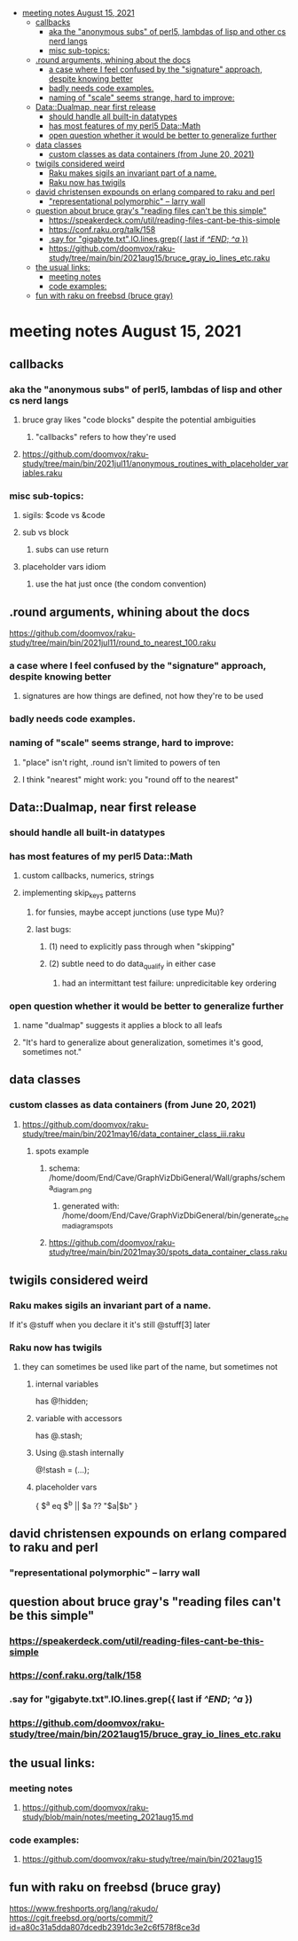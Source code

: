 - [meeting notes August 15, 2021](#org9d79cfb)
  - [callbacks](#org45631d7)
    - [aka the "anonymous subs" of perl5, lambdas of lisp and other cs nerd langs](#orga079479)
    - [misc sub-topics:](#org45f1d2e)
  - [.round arguments, whining about the docs](#orgbdd4d38)
    - [a case where I feel confused by the "signature" approach, despite knowing better](#orgfff9f7d)
    - [badly needs code examples.](#org26e08fc)
    - [naming of "scale" seems strange, hard to improve:](#orgfa0ed13)
  - [Data::Dualmap, near first release](#orgcb445cb)
    - [should handle all built-in datatypes](#org3d063aa)
    - [has most features of my perl5 Data::Math](#orgb32d872)
    - [open question whether it would be better to generalize further](#org7ffa8a0)
  - [data classes](#orgdc4735f)
    - [custom classes as data containers (from June 20, 2021)](#org3f87951)
  - [twigils considered weird](#orgbf9266d)
    - [Raku makes sigils an invariant part of a name.](#org80ec9f9)
    - [Raku now has twigils](#org386f0d5)
  - [david christensen expounds on erlang compared to raku and perl](#org323ed66)
    - ["representational polymorphic" &#x2013; larry wall](#org5a42c31)
  - [question about bruce gray's "reading files can't be this simple"](#org961a744)
    - [<https://speakerdeck.com/util/reading-files-cant-be-this-simple>](#orgfe3d925)
    - [<https://conf.raku.org/talk/158>](#org5d5cf5b)
    - [.say for "gigabyte.txt".IO.lines.grep({ last if *^END*; *^a* })](#orgf7a3087)
    - [<https://github.com/doomvox/raku-study/tree/main/bin/2021aug15/bruce_gray_io_lines_etc.raku>](#org981a07d)
  - [the usual links:](#org39be9f0)
    - [meeting notes](#org864d167)
    - [code examples:](#org04661e9)
  - [fun with raku on freebsd (bruce gray)](#orgfb1a924)


<a id="org9d79cfb"></a>

# meeting notes August 15, 2021


<a id="org45631d7"></a>

## callbacks


<a id="orga079479"></a>

### aka the "anonymous subs" of perl5, lambdas of lisp and other cs nerd langs

1.  bruce gray likes "code blocks" despite the potential ambiguities

    1.  "callbacks" refers to how they're used

2.  <https://github.com/doomvox/raku-study/tree/main/bin/2021jul11/anonymous_routines_with_placeholder_variables.raku>


<a id="org45f1d2e"></a>

### misc sub-topics:

1.  sigils: $code vs &code

2.  sub vs block

    1.  subs can use return

3.  placeholder vars idiom

    1.  use the hat just once (the condom convention)


<a id="orgbdd4d38"></a>

## .round arguments, whining about the docs

<https://github.com/doomvox/raku-study/tree/main/bin/2021jul11/round_to_nearest_100.raku>


<a id="orgfff9f7d"></a>

### a case where I feel confused by the "signature" approach, despite knowing better

1.  signatures are how things are defined, not how they're to be used


<a id="org26e08fc"></a>

### badly needs code examples.


<a id="orgfa0ed13"></a>

### naming of "scale" seems strange, hard to improve:

1.  "place" isn't right, .round isn't limited to powers of ten

2.  I think "nearest" might work:  you "round off to the nearest"


<a id="orgcb445cb"></a>

## Data::Dualmap, near first release


<a id="org3d063aa"></a>

### should handle all built-in datatypes


<a id="orgb32d872"></a>

### has most features of my perl5 Data::Math

1.  custom callbacks, numerics, strings

2.  implementing skip<sub>keys</sub> patterns

    1.  for funsies, maybe accept junctions (use type Mu)?
    
    2.  last bugs:
    
        1.  (1) need to explicitly pass through when "skipping"
        
        2.  (2) subtle need to do data<sub>qualify</sub> in either case
        
            1.  had an intermittant test failure: unpredicitable key ordering


<a id="org7ffa8a0"></a>

### open question whether it would be better to generalize further

1.  name "dualmap" suggests it applies a block to all leafs

2.  "It's hard to generalize about generalization, sometimes it's good, sometimes not."


<a id="orgdc4735f"></a>

## data classes


<a id="org3f87951"></a>

### custom classes as data containers (from June 20, 2021)

1.  <https://github.com/doomvox/raku-study/tree/main/bin/2021may16/data_container_class_iii.raku>

    1.  spots example
    
        1.  schema: /home/doom/End/Cave/GraphVizDbiGeneral/Wall/graphs/schema<sub>diagram.png</sub>
        
            1.  generated with: /home/doom/End/Cave/GraphVizDbiGeneral/bin/generate<sub>schema</sub><sub>diagram</sub><sub>spots</sub>
        
        2.  <https://github.com/doomvox/raku-study/tree/main/bin/2021may30/spots_data_container_class.raku>


<a id="orgbf9266d"></a>

## twigils considered weird


<a id="org80ec9f9"></a>

### Raku makes sigils an invariant part of a name.

If it's @stuff when you declare it it's still @stuff[3] later


<a id="org386f0d5"></a>

### Raku now has twigils

1.  they can sometimes be used like part of the name, but sometimes not

    1.  internal variables
    
        has @!hidden;
    
    2.  variable with accessors
    
        has @.stash;
    
    3.  Using @.stash internally
    
        @!stash = (&#x2026;);
    
    4.  placeholder vars
    
        { $<sup>a</sup> eq $<sup>b</sup> || $a ?? "$a|$b" }


<a id="org323ed66"></a>

## david christensen expounds on erlang compared to raku and perl


<a id="org5a42c31"></a>

### "representational polymorphic" &#x2013; larry wall


<a id="org961a744"></a>

## question about bruce gray's "reading files can't be this simple"


<a id="orgfe3d925"></a>

### <https://speakerdeck.com/util/reading-files-cant-be-this-simple>


<a id="org5d5cf5b"></a>

### <https://conf.raku.org/talk/158>


<a id="orgf7a3087"></a>

### .say for "gigabyte.txt".IO.lines.grep({ last if *^END*; *^a* })


<a id="org981a07d"></a>

### <https://github.com/doomvox/raku-study/tree/main/bin/2021aug15/bruce_gray_io_lines_etc.raku>


<a id="org39be9f0"></a>

## the usual links:


<a id="org864d167"></a>

### meeting notes

1.  <https://github.com/doomvox/raku-study/blob/main/notes/meeting_2021aug15.md>


<a id="org04661e9"></a>

### code examples:

1.  <https://github.com/doomvox/raku-study/tree/main/bin/2021aug15>


<a id="orgfb1a924"></a>

## fun with raku on freebsd (bruce gray)

<https://www.freshports.org/lang/rakudo/> <https://cgit.freebsd.org/ports/commit/?id=a80c31a5dda807dcedb2391dc3e2c6f578f8ce3d>
